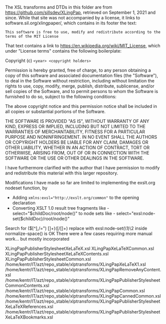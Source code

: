The XSL transforms and DTDs in this folder are from https://github.com/sillsdev/XLingPap, retrieved on September 1, 2021 and since. While that site was not accompanied by a license, it links to software.sil.org/xlingpaper/, which contains in its footer the text:

`This software is free to use, modify and redistribute according to the terms of the MIT License`

That text contains a link to https://en.wikipedia.org/wiki/MIT_License, which under "License terms" contains the following boilerplate:

Copyright (c) `<year> <copyright holders>`

Permission is hereby granted, free of charge, to any person obtaining a copy of this software and associated documentation files (the "Software"), to deal in the Software without restriction, including without limitation the rights to use, copy, modify, merge, publish, distribute, sublicense, and/or sell copies of the Software, and to permit persons to whom the Software is furnished to do so, subject to the following conditions:

The above copyright notice and this permission notice shall be included in all copies or substantial portions of the Software.

THE SOFTWARE IS PROVIDED "AS IS", WITHOUT WARRANTY OF ANY KIND, EXPRESS OR IMPLIED, INCLUDING BUT NOT LIMITED TO THE WARRANTIES OF MERCHANTABILITY, FITNESS FOR A PARTICULAR PURPOSE AND NONINFRINGEMENT. IN NO EVENT SHALL THE AUTHORS OR COPYRIGHT HOLDERS BE LIABLE FOR ANY CLAIM, DAMAGES OR OTHER LIABILITY, WHETHER IN AN ACTION OF CONTRACT, TORT OR OTHERWISE, ARISING FROM, OUT OF OR IN CONNECTION WITH THE SOFTWARE OR THE USE OR OTHER DEALINGS IN THE SOFTWARE.

I have furthermore clarified with the author that I have permission to modify and redistribute this material with this larger repository.

Modifications I have made so far are limited to implementing the exslt.org nodeset function, by
- Adding `xmlns:exsl="http://exslt.org/common"` to the opening declaration
- Converting XSLT 1.0 result tree fragments like
      - select="$childDoc/root/node()"
to node sets like
      - select="exsl:node-set($childDoc)/root/node()"

Search for (\$[^],/=") []+)([/[]+)
replace with exsl:node-set(\1)\2
inside normalize-space() is OK
There were a few cases requiring more manual work… but mostly incorporated

XLingPapPublisherStylesheetXeLaTeX.xsl
XLingPapXeLaTeXCommon.xsl
XLingPapPublisherStylesheetXeLaTeXContents.xsl
XLingPapPublisherStylesheetCommon.xsl
/home/kentr/IT/azt/repo_stable/xlptransforms/XLingPapXeLaTeX1.xsl
/home/kentr/IT/azt/repo_stable/xlptransforms/XLingPapRemoveAnyContent.xsl
/home/kentr/IT/azt/repo_stable/xlptransforms/XLingPapPublisherStylesheetCommonContents.xsl
/home/kentr/IT/azt/repo_stable/xlptransforms/XLingPapCommon.xsl
/home/kentr/IT/azt/repo_stable/xlptransforms/XLingPapCannedCommon.xsl
/home/kentr/IT/azt/repo_stable/xlptransforms/XLingPapPublisherStylesheetXeLaTeXReferences.xsl
/home/kentr/IT/azt/repo_stable/xlptransforms/XLingPapPublisherStylesheetXeLaTeXBookmarks.xsl



